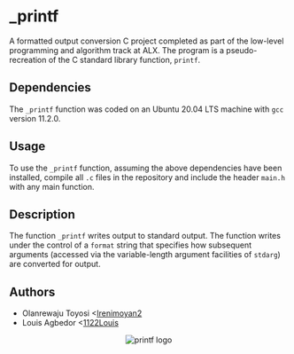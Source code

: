 # _printf

A formatted output conversion C project completed as part of the low-level
programming and algorithm track at ALX. The program is a pseudo-
recreation of the C standard library function, `printf`.

## Dependencies

The `_printf` function was coded on an Ubuntu 20.04 LTS machine with `gcc` version 11.2.0.

## Usage

To use the `_printf` function, assuming the above dependencies have been installed, compile all `.c` files in the repository and include the header `main.h` with any main function.

## Description

The function `_printf` writes output to standard output. The function writes
under the control of a `format` string that specifies how subsequent arguments
(accessed via the variable-length argument facilities of `stdarg`) are
converted for output.

## Authors

* Olanrewaju Toyosi <[Irenimoyan2](https://github.com/Irenimoyan2)
* Louis Agbedor <[1122Louis](https://github.com/1122Louis)

<p align="center">
  <img src="https://i.ibb.co/FJyysxq/printf.png" alt="printf logo">
</p>
